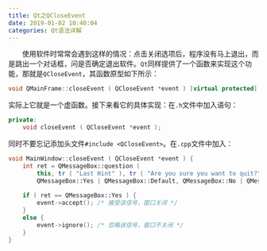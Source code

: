 ```yaml
---
title: Qt之QCloseEvent
date: 2019-01-02 10:40:04
categories: Qt语法详解
---
```

&emsp;&emsp;使用软件时常常会遇到这样的情况：点击关闭选项后，程序没有马上退出，而是跳出一个对话框，问是否确定退出软件。`Qt`同样提供了一个函数来实现这个功能，那就是`QCloseEvent`，其函数原型如下所示：

``` cpp
void QMainFrame::closeEvent ( QCloseEvent *event ) [virtual protected]
```

实际上它就是一个虚函数。接下来看它的具体实现：在`.h`文件中加入语句：

``` cpp
private:
    void closeEvent ( QCloseEvent *event );
```

同时不要忘记添加头文件`#include <QCloseEvent>`。在`.cpp`文件中加入：

``` cpp
void MainWindow::closeEvent ( QCloseEvent *event ) {
    int ret = QMessageBox::question (
        this, tr ( "Last Hint" ), tr ( "Are you sure you want to quit?" ),
        QMessageBox::Yes | QMessageBox::Default, QMessageBox::No | QMessageBox::Escape );
​
    if ( ret == QMessageBox::Yes ) {
        event->accept(); /* 接受该信号，窗口关闭 */
    }
    else {
        event->ignore(); /* 忽略该信号，窗口不关闭 */
    }
}
```